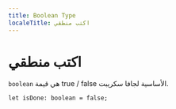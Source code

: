 ```yaml
---
title: Boolean Type
localeTitle: اكتب منطقي
---
```

# اكتب منطقي

`boolean` هي قيمة true / false الأساسية لجافا سكريبت.

 `let isDone: boolean = false; 
`